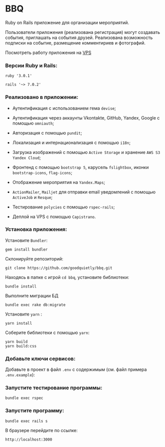 # BBQ

Ruby on Rails приложение для организации мероприятий.

Пользователи приложения (реализована регистрация) могут создавать события, приглашать на события друзей.
Реализована возможность подписки на событие, размещение комментириев и фотографий.

Посмотреть работу приложения на [VPS](https://bbqgp.site/)

### Версии Ruby и Rails:

```
ruby '3.0.1'

rails '~> 7.0.2'
```

### Реализовано в приложении:

- Аутентификация с использованием гема `devise`;

- Аутентификация через аккаунты Vkontakte, GitHub, Yandex, Google с помощью `omniauth`;

- Авторизация с помощью `pundit`;

- Локализация и интернационализация с помощью `i18n`;

- Загрузка изображений с помощью `Active Storage` и хранение `AWS S3 Yandex Cloud`;

- Фронтенд с помощью `bootstrap 5`, карусель `fslightbox`, иконки `bootstrap-icons`, `flag-icons`;

- Отображение мероприятия на `Yandex.Maps`;

- `ActionMailer`, `Mailjet` для отправки email уведомлений с помощью `ActiveJob` и `Resque`;

- Тестирование `polycies` с помощью `rspec-rails`;

- Деплой на VPS с помощью `Capistrano`.

### Установка приложения:

Установите `Bundler`:

```
gem install bundler
```

Склонируйте репозиторий:

```
git clone https://github.com/goodquietly/bbq.git
```

Находясь в папке с игрой `cd bbq`, установите библиотеки:

```
bundle install
```

Выполните миграции БД

```
bundle exec rake db:migrate
```

Установите `yarn` :

```
yarn install
```

Соберите библиотеки с помощью `yarn`:

```
yarn build
yarn build:css
```

### Добавьте ключи сервисов:

Добавьте в проект в файл `.env` с содержимым (см. файл примера `.env.example`):

### Запустите тестирование программы:

```
bundle exec rspec
```

### Запустите программу:

```
bundle exec rails s
```

В браузере перейдите по ссылке:

```
http://localhost:3000
```
